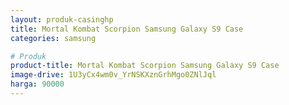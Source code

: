```yaml
---
layout: produk-casinghp
title: Mortal Kombat Scorpion Samsung Galaxy S9 Case
categories: samsung

# Produk
product-title: Mortal Kombat Scorpion Samsung Galaxy S9 Case
image-drive: 1U3yCx4wm0v_YrNSKXznGrhMgo0ZNlJql
harga: 90000
---
```

